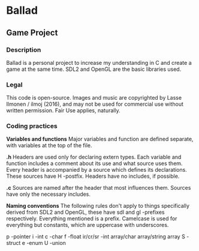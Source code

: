 # Ballad
## Game Project

### Description
Ballad is a personal project to increase my understanding in C
and create a game at the same time. SDL2 and OpenGL are the basic
libraries used.

### Legal
This code is open-source.
Images and music are copyrighted by Lasse Ilmonen / ilmoj (2016),
and may not be used for commercial use without written permission.
Fair Use applies, naturally.

### Coding practices
**Variables and functions**
Major variables and function are defined separate, with variables
at the top of the file.

**.h**
Headers are used only for declaring extern types. Each variable
and function includes a comment about its use and what source uses
them. Every header is accompanied by a source which defines its
declarations. These sources have H -postfix. Headers have no
includes, if possible.

**.c**
Sources are named after the header that most influences them.
Sources have only the necessary includes.

**Naming conventions**
The following rules don't apply to things specifically derived from
SDL2 and OpenGL, these have sdl and gl -prefixes respectively.
Everything mentioned is a prefix. Camelcase is used for everything
but constants, which are uppercase with underscores.

p -pointer
i -int
c -char
f -float
ir/cr/sr -int array/char array/string array
S -struct
e -enum
U -union
